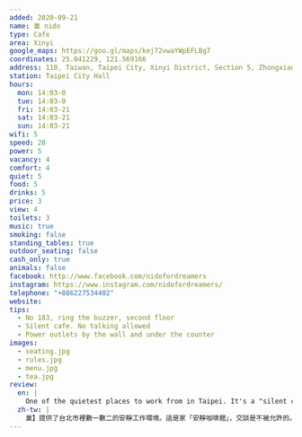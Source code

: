 ```yaml
---
added: 2020-09-21
name: 巢 nido
type: Cafe
area: Xinyi
google_maps: https://goo.gl/maps/kej72vwaYWpEFLBg7
coordinates: 25.041229, 121.569166
address: 110, Taiwan, Taipei City, Xinyi District, Section 5, Zhongxiao East Road, 183號2樓
station: Taipei City Hall
hours:
  mon: 14:03-0
  tue: 14:03-0
  fri: 14:03-21
  sat: 14:03-21
  sun: 14:03-21
wifi: 5
speed: 20
power: 5
vacancy: 4
comfort: 4
quiet: 5
food: 5
drinks: 5
price: 3
view: 4
toilets: 3
music: true
smoking: false
standing_tables: true
outdoor_seating: false
cash_only: true
animals: false
facebook: http://www.facebook.com/nidofordreamers
instagram: https://www.instagram.com/nidofordreamers/
telephone: "+886227534402"
website: 
tips:
  - No 183, ring the buzzer, second floor
  - Silent cafe. No talking allowed
  - Power outlets by the wall and under the counter
images:
  - seating.jpg
  - rules.jpg
  - menu.jpg
  - tea.jpg
review:
  en: |
    One of the quietest places to work from in Taipei. It's a "silent cafe" so talking isn't allowed. Despite the unappealing outside, the inside looks very modern and clean. There is calm background music, comfortable seats, power outlets, and fast WiFi. Desserts, tea, coffee are available. To access, look for no. 183 and ring the buzzer for "nido", then head to the second floor. It can get busy in the afternoon, so it's best to arrive early to get a good seat.
  zh-tw: |
    巢】提供了台北市裡數一數二的安靜工作環境。這是家「安靜咖啡館」，交談是不被允許的。雖然外觀並不起眼，但裡頭的陳設相當簡潔時尚，我們期待的咖啡廳形象在這裡一一映現：沈穩而低調的音樂、舒適的座位空間、足夠的充電座、快速的WiFi。店內也提供茶、咖啡和甜點。如果你也想來，請找找183號並按【巢】的電鈴，再往二樓走就是了，下午時段經常客滿，建議提早來找個好位置。
---
```


